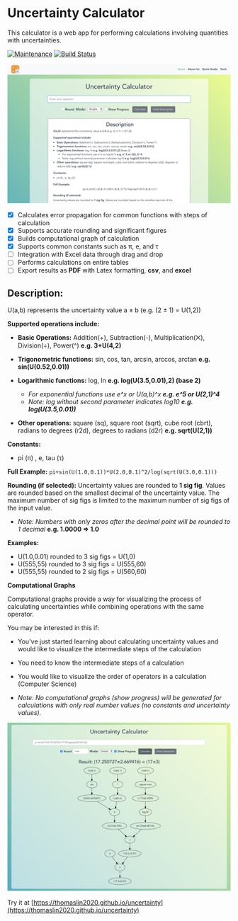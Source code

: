 # Uncertainty Calculator

This calculator is a web app for performing calculations involving quantities with uncertainties.

[![Maintenance](https://img.shields.io/maintenance/yes/2020.svg)]() [![Build Status](https://travis-ci.org/arnog/mathlive.svg?branch=master)](https://travis-ci.org/arnog/mathlive) 

<div style="margin-bottom: 15px">
  <img
    alt="Home Page"
    src="./assets/home.jpg"
  />
</div>

- [x] Calculates error propagation for common functions with steps of calculation
- [x] Supports accurate rounding and significant figures
- [x] Builds computational graph of calculation
- [x] Supports common constants such as π, e, and τ
- [ ] Integration with Excel data through drag and drop
- [ ] Performs calculations on entire tables
- [ ] Export results as **PDF** with Latex formatting, **csv**, and **excel** 

## Description:
U(a,b) represents the uncertainty value a ± b (e.g. (2 ± 1) = U(1,2))

**Supported operations include:**

- **Basic Operations:** Addition(+), Subtraction(-), Multiplication(⨉), Division(÷), Power(^) **e.g.  3+U(4,2)**

- **Trigonometric functions:** sin, cos, tan, arcsin, arccos, arctan **e.g. sin(U(0.52,0.01))**

- **Logarithmic functions:** log, ln **e.g. log(U(3.5,0.01),2) (base 2)**
	- _For exponential functions use e^x or U(a,b)^x  **e.g. e^5 or U(2,1)^4**_
	- _Note: log without second parameter indicates log10  **e.g. log(U(3.5,0.01))**_
	
- **Other operations:** square (sq), square root (sqrt), cube root (cbrt), radians to degrees (r2d), degrees to radians (d2r) **e.g. sqrt(U(2,1))**

  

**Constants:**

- pi (π) , e, tau (τ)

**Full Example:**
	```pi+sin(U(1.0,0.1))*U(2.0,0.1)^2/log(sqrt(U(3.0,0.1))) ```

**Rounding (if selected):**
Uncertainty values are rounded to **1 sig fig**. Values are rounded based on the smallest decimal of the uncertainty value. The maximum number of sig figs is limited to the maximum number of sig figs of the input value.

- *Note: Numbers with only zeros after the decimal point will be rounded to 1 decimal* **e.g. 1.0000 ⇒ 1.0**

**Examples:**

- U(1.0,0.01) rounded to 3 sig figs = U(1,0)
- U(555,55) rounded to 3 sig figs = U(555,60)
- U(555,55) rounded to 2 sig figs = U(560,60)

**Computational Graphs**

Computational graphs provide a way for visualizing the process of calculating uncertainties while combining operations with the same operator.

You may be interested in this if:

- You've just started learning about calculating uncertainty values and would like to visualize the intermediate steps of the calculation
- You need to know the intermediate steps of a calculation
- You would like to visualize the order of operators in a calculation (Computer Science)
 
- *Note: No computational graphs (show progress) will be generated for calculations with only real number values (no constants and uncertainty values).* 

<div style="margin-bottom: 15px">
  <img
    alt="Home Page"
    src="./assets/graph.jpg"
  />
</div>

Try it at [https://thomaslin2020.github.io/uncertainty](https://thomaslin2020.github.io/uncertainty) 
